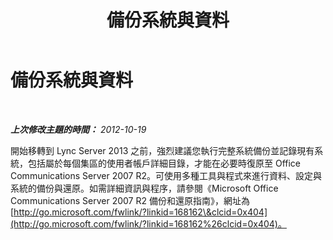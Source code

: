 ﻿---
title: 備份系統與資料
TOCTitle: 備份系統與資料
ms:assetid: b0bbab1e-0361-4bc4-9998-21d182be7b46
ms:mtpsurl: https://technet.microsoft.com/zh-tw/library/JJ205174(v=OCS.15)
ms:contentKeyID: 49292020
ms.date: 08/24/2015
mtps_version: v=OCS.15
ms.translationtype: HT
---

# 備份系統與資料

 

_**上次修改主題的時間：** 2012-10-19_

開始移轉到 Lync Server 2013 之前，強烈建議您執行完整系統備份並記錄現有系統，包括屬於每個集區的使用者帳戶詳細目錄，才能在必要時復原至 Office Communications Server 2007 R2。可使用多種工具與程式來進行資料、設定與系統的備份與還原。如需詳細資訊與程序，請參閱《Microsoft Office Communications Server 2007 R2 備份和還原指南》，網址為 [http://go.microsoft.com/fwlink/?linkid=168162\&clcid=0x404](http://go.microsoft.com/fwlink/?linkid=168162%26clcid=0x404)。

